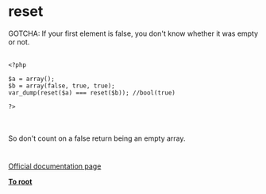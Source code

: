# reset



GOTCHA: If your first element is false, you don&apos;t know whether it was empty or not.<br><br>

```
<?php

$a = array();
$b = array(false, true, true);
var_dump(reset($a) === reset($b)); //bool(true)

?>
```
<br><br>So don&apos;t count on a false return being an empty array.  

#

[Official documentation page](https://www.php.net/manual/en/function.reset.php)

**[To root](/README.md)**